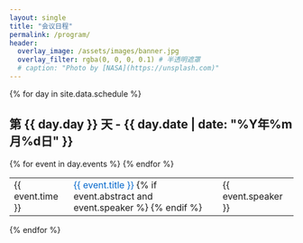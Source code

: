 ```yaml
---
layout: single
title: "会议日程"
permalink: /program/
header:
  overlay_image: /assets/images/banner.jpg
  overlay_filter: rgba(0, 0, 0, 0.1) # 半透明遮罩
  # caption: "Photo by [NASA](https://unsplash.com)"
---
```


<style>
  .abstract-container {
    display: none;
    padding: 10px;
    background-color: #f5f5f5;
    border-radius: 4px;
    margin-top: 5px;
  }
  .abstract-toggle {
    cursor: pointer;
    color: #0066cc;
  }
  .abstract-toggle:hover {
    text-decoration: underline;
  }
</style>

{% for day in site.data.schedule %}

<h2>第 {{ day.day }} 天 - {{ day.date | date: "%Y年%m月%d日" }}</h2>
<table>
  {% for event in day.events %}
  <tr>
    <td>{{ event.time }}</td>
    <td>
      <span class="abstract-toggle" onclick="toggleAbstract('abstract-{{ forloop.parentloop.index }}-{{ forloop.index }}')">
        {{ event.title }}
      </span>
      {% if event.abstract and event.speaker %}
        <div id="abstract-{{ forloop.parentloop.index }}-{{ forloop.index }}" class="abstract-container">
          {{ event.abstract }}
        </div>
      {% endif %}
    </td>
    <td>{{ event.speaker }}</td>
  </tr>
  {% endfor %}
</table>
{% endfor %}
